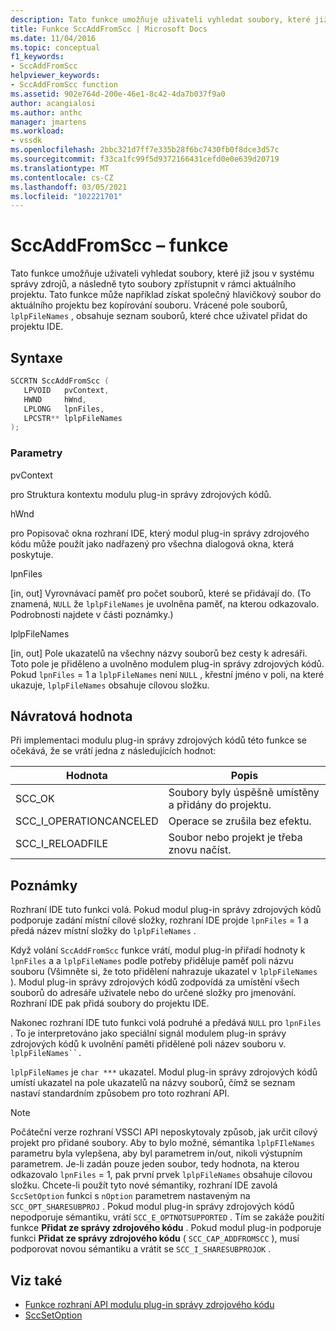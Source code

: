 ```yaml
---
description: Tato funkce umožňuje uživateli vyhledat soubory, které již jsou v systému správy zdrojů, a následně tyto soubory zpřístupnit v rámci aktuálního projektu.
title: Funkce SccAddFromScc | Microsoft Docs
ms.date: 11/04/2016
ms.topic: conceptual
f1_keywords:
- SccAddFromScc
helpviewer_keywords:
- SccAddFromScc function
ms.assetid: 902e764d-200e-46e1-8c42-4da7b037f9a0
author: acangialosi
ms.author: anthc
manager: jmartens
ms.workload:
- vssdk
ms.openlocfilehash: 2bbc321d7ff7e335b28f6bc7430fb0f8dce3d57c
ms.sourcegitcommit: f33ca1fc99f5d9372166431cefd0e0e639d20719
ms.translationtype: MT
ms.contentlocale: cs-CZ
ms.lasthandoff: 03/05/2021
ms.locfileid: "102221701"
---
```

# <a name="sccaddfromscc-function"></a>SccAddFromScc – funkce
Tato funkce umožňuje uživateli vyhledat soubory, které již jsou v systému správy zdrojů, a následně tyto soubory zpřístupnit v rámci aktuálního projektu. Tato funkce může například získat společný hlavičkový soubor do aktuálního projektu bez kopírování souboru. Vrácené pole souborů, `lplpFileNames` , obsahuje seznam souborů, které chce uživatel přidat do projektu IDE.

## <a name="syntax"></a>Syntaxe

```cpp
SCCRTN SccAddFromScc (
   LPVOID   pvContext,
   HWND     hWnd,
   LPLONG   lpnFiles,
   LPCSTR** lplpFileNames
);
```

### <a name="parameters"></a>Parametry
 pvContext

pro Struktura kontextu modulu plug-in správy zdrojových kódů.

 hWnd

pro Popisovač okna rozhraní IDE, který modul plug-in správy zdrojového kódu může použít jako nadřazený pro všechna dialogová okna, která poskytuje.

 lpnFiles

[in, out] Vyrovnávací paměť pro počet souborů, které se přidávají do. (To znamená, `NULL` že `lplpFileNames` je uvolněna paměť, na kterou odkazovalo. Podrobnosti najdete v části poznámky.)

 lplpFileNames

[in, out] Pole ukazatelů na všechny názvy souborů bez cesty k adresáři. Toto pole je přiděleno a uvolněno modulem plug-in správy zdrojových kódů. Pokud `lpnFiles` = 1 a `lplpFileNames` není `NULL` , křestní jméno v poli, na které ukazuje, `lplpFileNames` obsahuje cílovou složku.

## <a name="return-value"></a>Návratová hodnota
 Při implementaci modulu plug-in správy zdrojových kódů této funkce se očekává, že se vrátí jedna z následujících hodnot:

|Hodnota|Popis|
|-----------|-----------------|
|SCC_OK|Soubory byly úspěšně umístěny a přidány do projektu.|
|SCC_I_OPERATIONCANCELED|Operace se zrušila bez efektu.|
|SCC_I_RELOADFILE|Soubor nebo projekt je třeba znovu načíst.|

## <a name="remarks"></a>Poznámky
 Rozhraní IDE tuto funkci volá. Pokud modul plug-in správy zdrojových kódů podporuje zadání místní cílové složky, rozhraní IDE projde `lpnFiles` = 1 a předá název místní složky do `lplpFileNames` .

 Když volání `SccAddFromScc` funkce vrátí, modul plug-in přiřadí hodnoty k `lpnFiles` a a `lplpFileNames` podle potřeby přiděluje paměť poli názvu souboru (Všimněte si, že toto přidělení nahrazuje ukazatel v `lplpFileNames` ). Modul plug-in správy zdrojových kódů zodpovídá za umístění všech souborů do adresáře uživatele nebo do určené složky pro jmenování. Rozhraní IDE pak přidá soubory do projektu IDE.

 Nakonec rozhraní IDE tuto funkci volá podruhé a předává `NULL` pro `lpnFiles` . To je interpretováno jako speciální signál modulem plug-in správy zdrojových kódů k uvolnění paměti přidělené poli název souboru v. `lplpFileNames``.`

 `lplpFileNames` je `char ***` ukazatel. Modul plug-in správy zdrojových kódů umístí ukazatel na pole ukazatelů na názvy souborů, čímž se seznam nastaví standardním způsobem pro toto rozhraní API.

> [!NOTE]
> Počáteční verze rozhraní VSSCI API neposkytovaly způsob, jak určit cílový projekt pro přidané soubory. Aby to bylo možné, sémantika `lplpFIleNames` parametru byla vylepšena, aby byl parametrem in/out, nikoli výstupním parametrem. Je-li zadán pouze jeden soubor, tedy hodnota, na kterou odkazovalo `lpnFiles` = 1, pak první prvek `lplpFileNames` obsahuje cílovou složku. Chcete-li použít tyto nové sémantiky, rozhraní IDE zavolá `SccSetOption` funkci s `nOption` parametrem nastaveným na `SCC_OPT_SHARESUBPROJ` . Pokud modul plug-in správy zdrojových kódů nepodporuje sémantiku, vrátí `SCC_E_OPTNOTSUPPORTED` . Tím se zakáže použití funkce **Přidat ze správy zdrojového kódu** . Pokud modul plug-in podporuje funkci **Přidat ze správy zdrojového kódu** ( `SCC_CAP_ADDFROMSCC` ), musí podporovat novou sémantiku a vrátit se `SCC_I_SHARESUBPROJOK` .

## <a name="see-also"></a>Viz také
- [Funkce rozhraní API modulu plug-in správy zdrojového kódu](../extensibility/source-control-plug-in-api-functions.md)
- [SccSetOption](../extensibility/sccsetoption-function.md)

